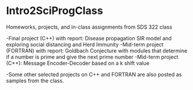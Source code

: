 # Intro2SciProgClass
Homeworks, projects, and in-class assignments from SDS 322 class

-Final project (C++) with report: Disease propagation SIR model and exploring social distancing and Herd Immunity 
-Mid-term project (FORTRAN) with report: Goldbach Conjecture with modules that determine if a number is prime and give the next prime number
-Mid-term project (C++): Message Encoder-Decoder based on a k shift value

-Some other selected projects on C++ and FORTRAN are also posted as samples from the class.
